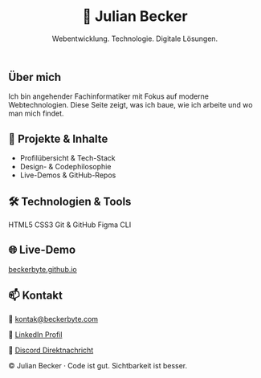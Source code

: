 <!DOCTYPE html>

<html lang="de">
<head>
  <meta charset="UTF-8" />
  <meta name="viewport" content="width=device-width, initial-scale=1.0"/>
  <meta name="author" content="Julian Becker" />
  <meta name="description" content="Julian Becker – Portfolio für Webentwicklung & digitale Projekte" />
  <title>Julian Becker – Portfolio</title>
  <link rel="stylesheet" href="assets/css/style.css" />
  <link rel="preconnect" href="https://fonts.googleapis.com">
  <link href="https://fonts.googleapis.com/css2?family=Inter:wght@400;600;800&display=swap" rel="stylesheet">
</head>
<body>
  <header>
    <div class="container">
      <h1>👋 Julian Becker</h1>
      <p>Webentwicklung. Technologie. Digitale Lösungen.</p>
    </div>
  </header>

  <section id="about">
    <div class="container">
      <h2>Über mich</h2>
      <p>Ich bin angehender Fachinformatiker mit Fokus auf moderne Webtechnologien. Diese Seite zeigt, was ich baue, wie ich arbeite und wo man mich findet.</p>
    </div>
  </section>

  <section id="projects">
    <div class="container">
      <h2>🚀 Projekte & Inhalte</h2>
      <ul>
        <li>Profilübersicht & Tech-Stack</li>
        <li>Design- & Codephilosophie</li>
        <li>Live-Demos & GitHub-Repos</li>
      </ul>
    </div>
  </section>

  <section id="tech">
    <div class="container">
      <h2>🛠️ Technologien & Tools</h2>
      <div class="tech-list">
        <span>HTML5</span>
        <span>CSS3</span>
        <span>Git & GitHub</span>
        <span>Figma</span>
        <span>CLI</span>
      </div>
    </div>
  </section>

  <section id="demo">
    <div class="container">
      <h2>🌐 Live-Demo</h2>
      <p><a href="https://beckerbyte.github.io/" target="_blank">beckerbyte.github.io</a></p>
    </div>
  </section>

  <section id="contact">
    <div class="container">
      <h2>📫 Kontakt</h2>
      <p>📧 <a href="mailto:kontak@beckerbyte.com">kontak@beckerbyte.com</a></p>
      <p>💼 <a href="https://www.linkedin.com/in/julian-becker-8125b42b7/">LinkedIn Profil</a></p>
      <p>💬 <a href="https://discord.com/users/270226761256534027">Discord Direktnachricht</a></p>
    </div>
  </section>

  <footer>
    <div class="container">
      <p>© Julian Becker · Code ist gut. Sichtbarkeit ist besser.</p>
    </div>
  </footer>
</body>
</html>
